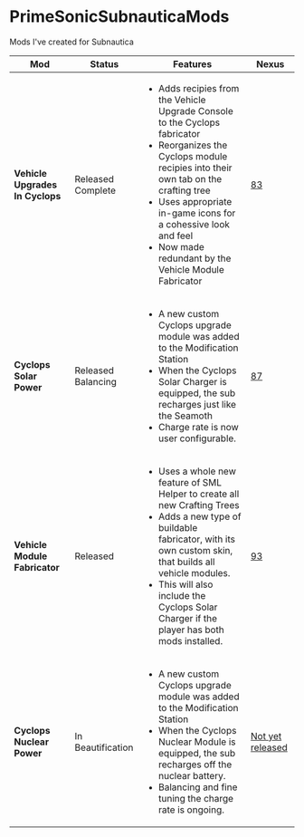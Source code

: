 # PrimeSonicSubnauticaMods
Mods I've created for Subnautica


**Mod** | **Status** | **Features** | **Nexus**
-|-|-|-
**Vehicle Upgrades In Cyclops** | Released<br>Complete | <ul><li>Adds recipies from the Vehicle Upgrade Console to the Cyclops fabricator</li><li>Reorganizes the Cyclops module recipies into their own tab on the crafting tree</li><li>Uses appropriate in-game icons for a cohessive look and feel</li><li>Now made redundant by the Vehicle Module Fabricator</li></ul> | <a href="https://www.nexusmods.com/subnautica/mods/83">83</a>
**Cyclops Solar Power** | Released<br>Balancing | <ul><li>A new custom Cyclops upgrade module was added to the Modification Station</li><li>When the Cyclops Solar Charger is equipped, the sub recharges just like the Seamoth</li><li>Charge rate is now user configurable.</li></ul> | <a href="https://www.nexusmods.com/subnautica/mods/87">87</a>
**Vehicle Module Fabricator** | Released | <ul><li>Uses a whole new feature of SML Helper to create all new Crafting Trees</li><li>Adds a new type of buildable fabricator, with its own custom skin, that builds all vehicle modules.</li><li>This will also include the Cyclops Solar Charger if the player has both mods installed.</li></ul> | <a href="https://www.nexusmods.com/subnautica/mods/93">93</a>
**Cyclops Nuclear Power** | In Beautification | <ul><li>A new custom Cyclops upgrade module was added to the Modification Station</li><li>When the Cyclops Nuclear Module is equipped, the sub recharges off the nuclear battery.</li><li>Balancing and fine tuning the charge rate is ongoing.</li></ul> | <a href="">Not yet released</a>
